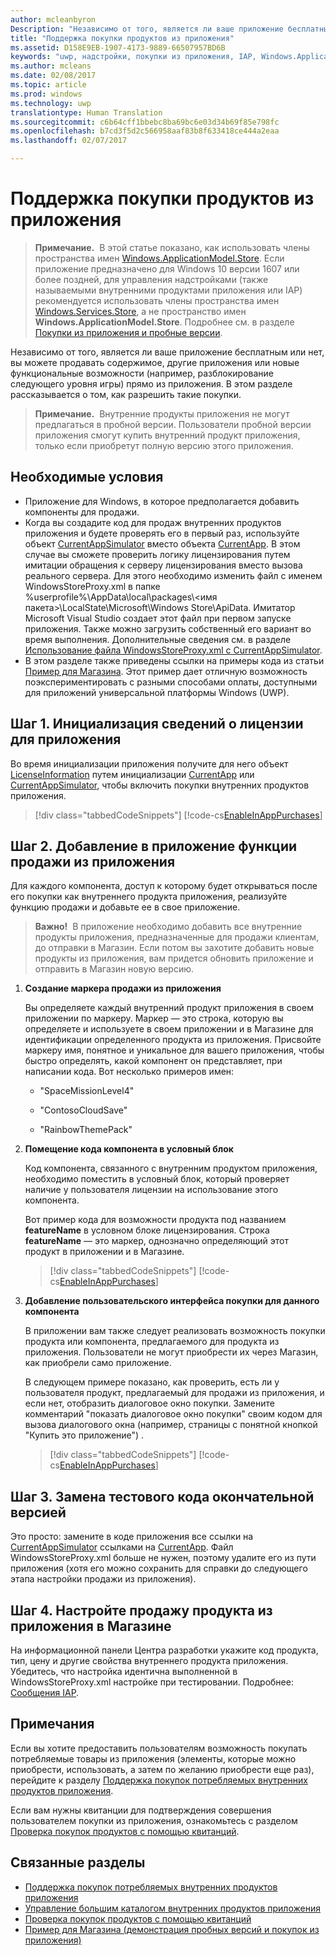 ```yaml
---
author: mcleanbyron
Description: "Независимо от того, является ли ваше приложение бесплатным или нет, вы можете продавать содержимое, другие приложения или новые функциональные возможности (например, разблокирование следующего уровня игры) прямо из приложения. В этом разделе мы рассказываем о том, как предоставить возможность совершать такие покупки."
title: "Поддержка покупки продуктов из приложения"
ms.assetid: D158E9EB-1907-4173-9889-66507957BD6B
keywords: "uwp, надстройки, покупки из приложения, IAP, Windows.ApplicationModel.Store"
ms.author: mcleans
ms.date: 02/08/2017
ms.topic: article
ms.prod: windows
ms.technology: uwp
translationtype: Human Translation
ms.sourcegitcommit: c6b64cff1bbebc8ba69bc6e03d34b69f85e798fc
ms.openlocfilehash: b7cd3f5d2c566958aaf83b8f633418ce444a2eaa
ms.lasthandoff: 02/07/2017

---
```


# <a name="enable-in-app-product-purchases"></a>Поддержка покупки продуктов из приложения

>**Примечание.**&nbsp;&nbsp;В этой статье показано, как использовать члены пространства имен [Windows.ApplicationModel.Store](https://msdn.microsoft.com/library/windows/apps/windows.applicationmodel.store.aspx). Если приложение предназначено для Windows 10 версии 1607 или более поздней, для управления надстройками (также называемыми внутренними продуктами приложения или IAP) рекомендуется использовать члены пространства имен [Windows.Services.Store](https://msdn.microsoft.com/library/windows/apps/windows.services.store.aspx), а не пространство имен **Windows.ApplicationModel.Store**. Подробнее см. в разделе [Покупки из приложения и пробные версии](in-app-purchases-and-trials.md).

Независимо от того, является ли ваше приложение бесплатным или нет, вы можете продавать содержимое, другие приложения или новые функциональные возможности (например, разблокирование следующего уровня игры) прямо из приложения. В этом разделе рассказывается о том, как разрешить такие покупки.

> **Примечание.**&nbsp;&nbsp;Внутренние продукты приложения не могут предлагаться в пробной версии. Пользователи пробной версии приложения смогут купить внутренний продукт приложения, только если приобретут полную версию этого приложения.

## <a name="prerequisites"></a>Необходимые условия

-   Приложение для Windows, в которое предполагается добавить компоненты для продажи.
-   Когда вы создадите код для продаж внутренних продуктов приложения и будете проверять его в первый раз, используйте объект [CurrentAppSimulator](https://msdn.microsoft.com/library/windows/apps/hh779766) вместо объекта [CurrentApp](https://msdn.microsoft.com/library/windows/apps/hh779765). В этом случае вы сможете проверить логику лицензирования путем имитации обращения к серверу лицензирования вместо вызова реального сервера. Для этого необходимо изменить файл с именем WindowsStoreProxy.xml в папке %userprofile%\\AppData\\local\\packages\\&lt;имя пакета&gt;\\LocalState\\Microsoft\\Windows Store\\ApiData. Имитатор Microsoft Visual Studio создает этот файл при первом запуске приложения. Также можно загрузить собственный его вариант во время выполнения. Дополнительные сведения см. в разделе [Использование файла WindowsStoreProxy.xml с CurrentAppSimulator](in-app-purchases-and-trials-using-the-windows-applicationmodel-store-namespace.md#proxy).
-   В этом разделе также приведены ссылки на примеры кода из статьи [Пример для Магазина](https://github.com/Microsoft/Windows-universal-samples/tree/win10-1507/Samples/Store). Этот пример дает отличную возможность поэкспериментировать с разными способами оплаты, доступными для приложений универсальной платформы Windows (UWP).

## <a name="step-1-initialize-the-license-info-for-your-app"></a>Шаг 1. Инициализация сведений о лицензии для приложения

Во время инициализации приложения получите для него объект [LicenseInformation](https://msdn.microsoft.com/library/windows/apps/br225157) путем инициализации [CurrentApp](https://msdn.microsoft.com/library/windows/apps/hh779765) или [CurrentAppSimulator](https://msdn.microsoft.com/library/windows/apps/hh779766), чтобы включить покупки внутренних продуктов приложения.

> [!div class="tabbedCodeSnippets"]
[!code-cs[EnableInAppPurchases](./code/InAppPurchasesAndLicenses/cs/EnableInAppPurchases.cs#InitializeLicenseTest)]

## <a name="step-2-add-the-in-app-offers-to-your-app"></a>Шаг 2. Добавление в приложение функции продажи из приложения

Для каждого компонента, доступ к которому будет открываться после его покупки как внутреннего продукта приложения, реализуйте функцию продажи и добавьте ее в свое приложение.

> **Важно!**&nbsp;&nbsp;В приложение необходимо добавить все внутренние продукты приложения, предназначенные для продажи клиентам, до отправки в Магазин. Если потом вы захотите добавить новые продукты из приложения, вам придется обновить приложение и отправить в Магазин новую версию.

1.  **Создание маркера продажи из приложения**

    Вы определяете каждый внутренний продукт приложения в своем приложении по маркеру. Маркер — это строка, которую вы определяете и используете в своем приложении и в Магазине для идентификации определенного продукта из приложения. Присвойте маркеру имя, понятное и уникальное для вашего приложения, чтобы быстро определять, какой компонент он представляет, при написании кода. Вот несколько примеров имен:

    -   "SpaceMissionLevel4"

    -   "ContosoCloudSave"

    -   "RainbowThemePack"

2.  **Помещение кода компонента в условный блок**

    Код компонента, связанного с внутренним продуктом приложения, необходимо поместить в условный блок, который проверяет наличие у пользователя лицензии на использование этого компонента.

    Вот пример кода для возможности продукта под названием **featureName** в условном блоке лицензирования. Строка **featureName** — это маркер, однозначно определяющий этот продукт в приложении и в Магазине.

    > [!div class="tabbedCodeSnippets"]
    [!code-cs[EnableInAppPurchases](./code/InAppPurchasesAndLicenses/cs/EnableInAppPurchases.cs#CodeFeature)]

3.  **Добавление пользовательского интерфейса покупки для данного компонента**

    В приложении вам также следует реализовать возможность покупки продукта или компонента, предлагаемого для продукта из приложения. Пользователи не могут приобрести их через Магазин, как приобрели само приложение.

    В следующем примере показано, как проверить, есть ли у пользователя продукт, предлагаемый для продажи из приложения, и если нет, отобразить диалоговое окно покупки. Замените комментарий "показать диалоговое окно покупки" своим кодом для вызова диалогового окна (например, страницы с понятной кнопкой "Купить это приложение") .

    > [!div class="tabbedCodeSnippets"]
    [!code-cs[EnableInAppPurchases](./code/InAppPurchasesAndLicenses/cs/EnableInAppPurchases.cs#BuyFeature)]

## <a name="step-3-change-the-test-code-to-the-final-calls"></a>Шаг 3. Замена тестового кода окончательной версией

Это просто: замените в коде приложения все ссылки на [CurrentAppSimulator](https://msdn.microsoft.com/library/windows/apps/hh779766) ссылками на [CurrentApp](https://msdn.microsoft.com/library/windows/apps/hh779765). Файл WindowsStoreProxy.xml больше не нужен, поэтому удалите его из пути приложения (хотя его можно сохранить для справки до следующего этапа настройки продажи из приложения).

## <a name="step-4-configure-the-in-app-product-offer-in-the-store"></a>Шаг 4. Настройте продажу продукта из приложения в Магазине

На информационной панели Центра разработки укажите код продукта, тип, цену и другие свойства внутреннего продукта приложения. Убедитесь, что настройка идентична выполненной в WindowsStoreProxy.xml настройке при тестировании. Подробнее: [Сообщения IAP](https://msdn.microsoft.com/library/windows/apps/mt148551).

## <a name="remarks"></a>Примечания

Если вы хотите предоставить пользователям возможность покупать потребляемые товары из приложения (элементы, которые можно приобрести, использовать, а затем по желанию приобрести еще раз), перейдите к разделу [Поддержка покупок потребляемых внутренних продуктов приложения](enable-consumable-in-app-product-purchases.md).

Если вам нужны квитанции для подтверждения совершения пользователем покупки из приложения, ознакомьтесь с разделом [Проверка покупок продуктов с помощью квитанций](use-receipts-to-verify-product-purchases.md).

## <a name="related-topics"></a>Связанные разделы


* [Поддержка покупок потребляемых внутренних продуктов приложения](enable-consumable-in-app-product-purchases.md)
* [Управление большим каталогом внутренних продуктов приложения](manage-a-large-catalog-of-in-app-products.md)
* [Проверка покупок продуктов с помощью квитанций](use-receipts-to-verify-product-purchases.md)
* [Пример для Магазина (демонстрация пробных версий и покупок из приложения)](https://github.com/Microsoft/Windows-universal-samples/tree/win10-1507/Samples/Store)

